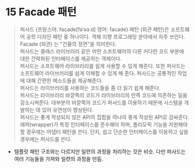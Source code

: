 # 15 Facade 패턴

> 퍼사드 (프랑스어: façade[fəˈsɑːd] 영어: facade) 패턴 (외관 패턴)은 소프트웨어 공학 디자인 패턴 중 하나이다. 객체 지향 프로그래밍 분야에서 자주 쓰인다. Facade (외관) 는 "건물의 정면"을 의미한다.  
> 퍼사드는 클래스 라이브러리 같은 어떤 소프트웨어의 다른 커다란 코드 부분에 대한 간략화된 인터페이스를 제공하는 객체이다.  
> 퍼사드는 소프트웨어 라이브러리를 쉽게 사용할 수 있게 해준다. 또한 퍼사드는 소프트웨어 라이브러리를 쉽게 이해할 수 있게 해 준다. 퍼사드는 공통적인 작업에 대해 간편한 메소드들을 제공해준다.  
> 퍼사드는 라이브러리를 사용하는 코드들을 좀 더 읽기 쉽게 해준다.  
> 퍼사드는 라이브러리 바깥쪽의 코드가 라이브러리의 안쪽 코드에 의존하는 일을 감소시켜준다. 대부분의 바깥쪽의 코드가 퍼사드를 이용하기 때문에 시스템을 개발하는 데 있어 유연성이 향상된다.  
> 퍼사드는 좋게 작성되지 않은 API의 집합을 하나의 좋게 작성된 API로 감싸준다.  
> 래퍼(wrapper)가 특정 인터페이스를 준수해야 하며, 폴리모픽 기능을 지원해야 할 경우에는 어댑터 패턴을 쓴다. 단지, 쉽고 단순한 인터페이스를 이용하고 싶을 경우에는 퍼사드를 쓴다.  

* 템플릿 패턴 구조와는 다르지만 일련의 과정을 처리하는 것은 비슷. 다만 퍼사드는 여러 기능들을 가져와 일련의 과정을 만듬.

